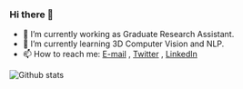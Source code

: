 ### Hi there 👋

<!--
**anishdulal/anishdulal** is a ✨ _special_ ✨ repository because its `README.md` (this file) appears on your GitHub profile.

Here are some ideas to get you started:-->

- 🔭 I’m currently working as Graduate Research Assistant.
- 🌱 I’m currently learning 3D Computer Vision and NLP.
- 📫 How to reach me: 
	[E-mail](mailto://anishdulal98@gmail.com) , [Twitter](https://twitter.com/_anishdulal) , [LinkedIn](https://www.linkedin.com/in/anishdulal/) 
	
![Github stats](https://github-readme-stats.vercel.app/api?username=anishdulal&&show_icons=true&title_color=ffffff&icon_color=bb2acf&text_color=daf7dc&bg_color=151515&count_private=true)
<!-- ![Anish's GitHub stats](https://github-readme-stats.vercel.app/api?username=anishdulal&count_private=true) -->
<!--
- 👯 I’m looking to collaborate on ...
- 🤔 I’m looking for help with ...
- 💬 Ask me about ...
- 📫 How to reach me: ...
- 😄 Pronouns: ...
- ⚡ Fun fact: ...
-->
